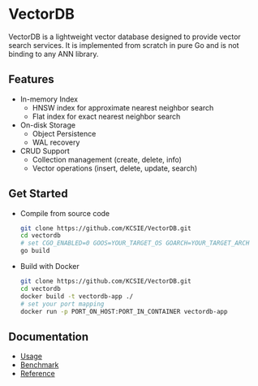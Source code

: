 # VectorDB
VectorDB is a lightweight vector database designed to provide vector search services. It is implemented from scratch in pure Go and is not binding to any ANN library.

## Features
- In-memory Index
  - HNSW index for approximate nearest neighbor search
  - Flat index for exact nearest neighbor search
- On-disk Storage
  - Object Persistence
  - WAL recovery
- CRUD Support
  - Collection management (create, delete, info)
  - Vector operations (insert, delete, update, search)

## Get Started
- Compile from source code
    ```bash
    git clone https://github.com/KCSIE/VectorDB.git
    cd vectordb
    # set CGO_ENABLED=0 GOOS=YOUR_TARGET_OS GOARCH=YOUR_TARGET_ARCH
    go build
    ```
- Build with Docker
    ```bash
    git clone https://github.com/KCSIE/VectorDB.git
    cd vectordb
    docker build -t vectordb-app ./
    # set your port mapping
    docker run -p PORT_ON_HOST:PORT_IN_CONTAINER vectordb-app
    ```

## Documentation
- [Usage](./docs/usage.md)
- [Benchmark](./docs/benchmark.md)
- [Reference](./docs/reference.md)

